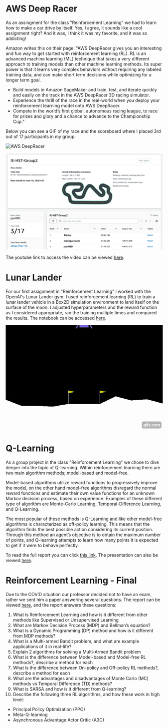 # AWS Deep Racer
As an assingment for the class "Reinforcement Learning" we had to learn how to make a car drive by itself. Yes, I agree, it sounds like a cool assignment right? And it was, I think it was my favorite, and it was so addicting!

Amazon writes this on their page: "AWS DeepRacer gives you an interesting and fun way to get started with reinforcement learning (RL). RL is an advanced machine learning (ML) technique that takes a very different approach to training models than other machine learning methods. Its super power is that it learns very complex behaviors without requiring any labeled training data, and can make short term decisions while optimizing for a longer term goal.

* Build models in Amazon SageMaker and train, test, and iterate quickly and easily on the track in the AWS DeepRacer 3D racing simulator.
* Experience the thrill of the race in the real-world when you deploy your reinforcement learning model onto AWS DeepRacer.
* Compete in the world’s first global, autonomous racing league, to race for prizes and glory and a chance to advance to the Championship Cup."

Below you can see a GIF of my race and the scoreboard where I placed 3rd out of 17 participants in my group:

![AWS DeepRacer](https://github.com/Jonashellevang/IE_MBD_2020/blob/master/Reinforcement%20Learning/DeepRacer.gif)

![Scoreboard](https://github.com/Jonashellevang/IE_MBD_2020/blob/master/Reinforcement%20Learning/Scoreboard.png)

The youtube link to access the video can be viewed [here](https://youtu.be/nVsVUfC0EdE).

# Lunar Lander
For our first assignment in "Reinforcement Learning" I worked with the OpenAI's Lunar Lander gym. I used reinforcement learning (RL) to train a lunar lander vehicle in a Box2D simulation environment to land itself on the surface of the moon. I adjusted hyperparameters and the reward function as I considered appropriate, ran the training multiple times and compared the results. The notebook can be accessed [here](https://github.com/Jonashellevang/IE_MBD_2020/blob/master/Reinforcement%20Learning/lunarlander.ipynb).

![Lunar Lander](https://github.com/Jonashellevang/IE_MBD_2020/blob/master/Reinforcement%20Learning/LunarLander.gif)

# Q-Learning
As a group project in the class "Reinforcement Learning" we chose to dive deeper into the topic of Q-learning. Within reinforcement learning there are two main algorithm methods; model-based and model-free. 

Model-based algorithms utilize reward functions to progressively improve the model, on the other hand model-free algorithms disregard the normal reward functions and estimate their own value functions for an unknown Markov decision process, based on experience. Examples of these different type of algorithm are Monte-Carlo Learning, Temporal-Difference Learning, and Q-Learning.

The most popular of these methods is Q-Learning and like other model-free algorithms is characterized as off-policy learning. This means that the algorithm finds the best possible action considering its current position. Through this method an agent’s objective is to obtain the maximum number of points, and Q-learning attempts to learn how many points it is expected to get if it were to behave perfectly.

To read the full report you can click [this link](https://github.com/Jonashellevang/IE_MBD_2020/blob/master/Reinforcement%20Learning/Q-Learning%20Report.pdf). The presentation can also be viewed [here](https://github.com/Jonashellevang/IE_MBD_2020/blob/master/Reinforcement%20Learning/Q-Learning%20Presentation.pdf).

# Reinforcement Learning - Final
Due to the COVID situation our professor decided not to have an exam, rather we sent him a paper answering several questions. The report can be viewed [here](https://github.com/Jonashellevang/IE_MBD_2020/blob/master/Reinforcement%20Learning/Reinforcement%20Learning%20-%20Final%20Report.pdf), and the report answers these questions:
1. What is Reinforcement Learning and how is it different from other methods like Supervised or Unsupervised Learning
2. What are Markov Decision Process (MDP) and Bellman’s equation?
3. What is a Dynamic Programming (DP) method and how is it different from MDP methods?
4. What is a Multi-armed Bandit problem, and what are example applications of it in real-life?
5. Explain 2 algorithms for solving a Multi-Armed Bandit problem
6. What is the difference between Model-based and Model-free RL methods?, describe a method for each
7. What is the difference between On-policy and Off-policy RL methods?, describe a method for each
8. What are the advantages and disadvantages of Monte Carlo (MC) methods vs Temporal Difference (TD) methods?
9. What is SARSA and how is it different from Q-learning?
10. Describe the following three RL algorithms, and how these work in high level:
* Principal Policy Optimization (PPO)
* Meta-Q-learning
* Asynchronous Advantage Actor Critic (A3C)
